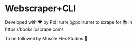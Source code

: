 # Webscraper+CLI

Developed with ♥️ by Pol Irurre (@polirurre) to scrape for :books: in https://books.toscrape.com/

To be followed by Muscle Flex Studios 💪
